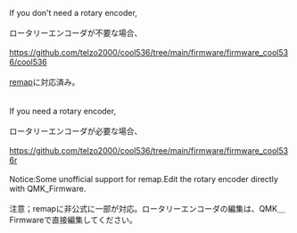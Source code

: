 


If you don't need a rotary encoder,
<br>
<br>
ロータリーエンコーダが不要な場合、
<br>
<br>
https://github.com/telzo2000/cool536/tree/main/firmware/firmware_cool536/cool536<br>
<br>
[remap](https://remap-keys.app)に対応済み。
<br>
<br>
<br>
If you need a rotary encoder,
<br>
<br>
ロータリーエンコーダが必要な場合、
<br>
<br>
https://github.com/telzo2000/cool536/tree/main/firmware/firmware_cool536r<br>
<br>
Notice:Some unofficial support for remap.Edit the rotary encoder directly with QMK_Firmware.
<br>
<br>
注意；remapに非公式に一部が対応。ロータリーエンコーダの編集は、QMK＿Firmwareで直接編集してください。

